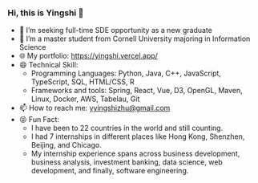 ### Hi, this is Yingshi 👋

- 🔭 I’m seeking full-time SDE opportunity as a new graduate
- 🌱 I’m a master student from Cornell University majoring in Information Science
- :globe_with_meridians: My portfolio: https://yingshi.vercel.app/
- 😄 Technical Skill: 
  - Programming Languages: Python, Java, C++, JavaScript, TypeScript, SQL, HTML/CSS, R
  - Frameworks and tools: Spring, React, Vue, D3, OpenGL, Maven, Linux, Docker, AWS, Tabelau, Git
- 📫 How to reach me: yyingshizhu@gmail.com
- :stuck_out_tongue_closed_eyes: Fun Fact:
  - I have been to 22 countries in the world and still counting.
  - I had 7 internships in different places like Hong Kong, Shenzhen, Beijing, and Chicago.
  - My internship experience spans across business development, business analysis, investment banking, data science, web development, and finally, software engineering.
